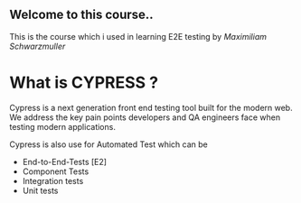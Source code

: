## Welcome to this course..

This is the course which i used in learning E2E testing by *Maximiliam Schwarzmuller*

# What is CYPRESS ?
Cypress is a next generation front end testing tool built for the modern web. We address the key pain points developers and QA engineers face when testing modern applications.

Cypress is also use for Automated Test which can be 
- End-to-End-Tests [E2]
- Component Tests
- Integration tests
- Unit tests

